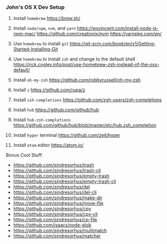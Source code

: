 ### John's OS X Dev Setup

1. Install `homebrew`
https://brew.sh/

2. Install `node/npm`, `nvm`, and `yarn`
https://wsvincent.com/install-node-js-npm-mac/
https://github.com/creationix/nvm
https://yarnpkg.com/en/

3. Use `homebrew` to install `git`
https://git-scm.com/book/en/v1/Getting-Started-Installing-Git

4. Use `homebrew` to install `zsh` and change to the default shell
https://rick.cogley.info/post/use-homebrew-zsh-instead-of-the-osx-default/

5. Install `oh-my-zsh`
https://github.com/robbyrussell/oh-my-zsh

6. Install `z`
https://github.com/rupa/z

7. Install `zsh-completions`
https://github.com/zsh-users/zsh-completions

8. Install `hub`
https://github.com/github/hub

9. Install `hub-zsh-completions`
https://github.com/github/hub/blob/master/etc/hub.zsh_completion

10. Install `hyper` terminal
https://github.com/zeit/hyper

11. Install `atom` editor
https://atom.io/


Bonus Cool Stuff:
- https://github.com/sindresorhus/trash
- https://github.com/sindresorhus/trash-cli
- https://github.com/sindresorhus/empty-trash
- https://github.com/sindresorhus/empty-trash-cli
- https://github.com/sindresorhus/del
- https://github.com/sindresorhus/del-cli
- https://github.com/sindresorhus/make-dir
- https://github.com/sindresorhus/move-file
- https://github.com/sindresorhus/cpy
- https://github.com/sindresorhus/cpy-cli
- https://github.com/sindresorhus/cp-file
- https://github.com/isaacs/node-glob
- https://github.com/sindresorhus/multimatch
- https://github.com/sindresorhus/matcher
